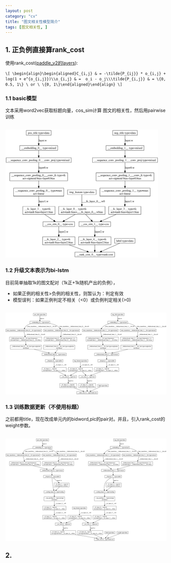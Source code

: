 ```yaml
---
layout: post
category: "cv"
title: "图文相关性模型简介"
tags: [图文相关性, ]
---
```



## 1. 正负例直接算rank_cost

使用rank_cost([paddle_v2的layers](http://www.paddlepaddle.org/doc/api/v2/config/layer.html)):

`\[
\begin{align}\begin{aligned}C_{i,j} & = -\tilde{P_{ij}} * o_{i,j} + log(1 + e^{o_{i,j}})\\o_{i,j} & =  o_i - o_j\\\tilde{P_{i,j}} & = \{0, 0.5, 1\} \ or \ \{0, 1\}\end{aligned}\end{align}
\]`

### 1.1 basic模型

文本采用word2vec获取标题向量，cos_sim计算 图文的相关性，然后用pairwise训练

<html>
<br/>

<img src='../assets/img_txt_sim_basic.svg' style='max-height: 400px'/>
<br/>

</html>

### 1.2 升级文本表示为bi-lstm

目前简单抽取1k的图文配对（1k正+1k随机产出的负例），
+ 如果正例的相关性>负例的相关性，则暂认为：判定有效
+ 模型误判：如果正例判定不相关（<0）或负例判定相关(>0)

<html>
<br/>

<img src='../assets/img_txt_sim_lstm.svg' style='max-height: 400px'/>
<br/>

</html>


### 1.3 训练数据更新（不使用标题）

之前都用title，现在改成单元内的bidword,pic的pair对。并且，引入rank_cost的weight参数。

<html>
<br/>

<img src='../assets/img_txt_sim_bidword.svg' style='max-height: 400px'/>
<br/>

</html>

## 2. 